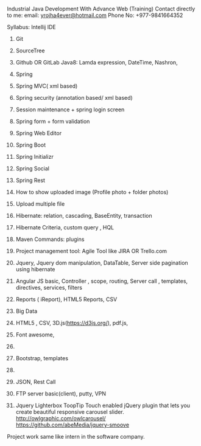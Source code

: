 Industrial Java Development With Advance Web (Training)
Contact directly to me: email: yrojha4ever@hotmail.com
Phone No: +977-9841664352

Syllabus:
Intellij IDE
1.	Git
2.	SourceTree
3.	Github OR GitLab
Java8: Lamda expression, DateTime, Nashron, 


4.	Spring
5.	Spring MVC( xml based)
6.	Spring security (annotation based/ xml based)
7.	Session maintenance + spring login screen
8.	Spring form + form validation
9.	Spring Web Editor
10.	Spring Boot
11.	Spring Initializr
12.	Spring Social
13.	Spring Rest

14.	How to show uploaded image (Profile photo + folder photos)
15.	Upload multiple file

16.	Hibernate: relation, cascading, BaseEntity, transaction
17.	Hibernate Criteria, custom query , HQL

18.	Maven Commands: plugins

19.	Project management tool: Agile Tool like JIRA OR Trello.com


20.	Jquery, Jquery dom manipulation, DataTable, Server side pagination using hibernate

21.	Angular JS basic, Controller , scope, routing, Server call , templates, directives, services, filters

22.	Reports ( iReport), HTML5 Reports, CSV
23.	Big Data
24.	HTML5 , CSV, 3D.js(https://d3js.org/), pdf.js, 
25.	Font awesome, 
26.	
27.	Bootstrap, templates
28.	
29.	JSON, Rest Call 

30.	FTP server basic(client), putty, VPN 

7. Jquery Lighterbox
ToopTip
Touch enabled jQuery plugin that lets you create beautiful responsive carousel slider.
http://owlgraphic.com/owlcarousel/
https://github.com/abeMedia/jquery-smoove




Project work same like intern in the software company.


